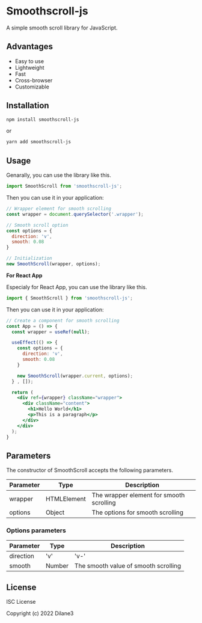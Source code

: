 # Smoothscroll-js
  
A simple smooth scroll library for JavaScript. 

## Advantages

* Easy to use
* Lightweight
* Fast
* Cross-browser
* Customizable

## Installation

```bash
npm install smoothscroll-js
```

or 

```bash
yarn add smoothscroll-js
```

## Usage

Genarally, you can use the library like this.

```jsx
import SmoothScroll from 'smoothscroll-js';
```

Then you can use it in your application:

```jsx
// Wrapper element for smooth scrolling
const wrapper = document.querySelector('.wrapper');

// Smooth scroll option
const options = {
  direction: 'v',
  smooth: 0.08
}

// Initialization
new SmoothScroll(wrapper, options);
```

**For React App**

Especialy for React App, you can use the library like this.

```jsx
import { SmoothScroll } from 'smoothscroll-js';
```

Then you can use it in your application:

```jsx
// Create a component for smooth scrolling
const App = () => {
  const wrapper = useRef(null);

  useEffect(() => {
    const options = {
      direction: 'v',
      smooth: 0.08
    }

    new SmoothScroll(wrapper.current, options);
  } , []);

  return (
    <div ref={wrapper} className="wrapper">
      <div className="content">
        <h1>Hello World</h1>
        <p>This is a paragraph</p>
      </div>
    </div>
  );
}

```

## Parameters

The constructor of SmoothScroll accepts the following parameters.

| Parameter | Type        | Description |
| --------- | ----------- | ----------- |
| wrapper   | HTMLElement | The wrapper element for smooth scrolling |
| options   | Object      | The options for smooth scrolling |

### Options parameters

| Parameter | Type            | Description |
| --------- | --------------- | ----------- |
| direction | 'v' | 'v-'      | The direction of smooth scrolling |
| smooth    | Number          | The smooth value of smooth scrolling |

## License

ISC License

Copyright (c) 2022 Dilane3
